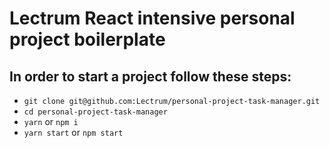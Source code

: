 # Lectrum React intensive personal project boilerplate

## In order to start a project follow these steps:

+ `git clone git@github.com:Lectrum/personal-project-task-manager.git`
+ `cd personal-project-task-manager`
+ `yarn` or `npm i`
+ `yarn start` or `npm start`
